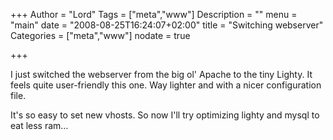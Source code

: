 +++
Author = "Lord"
Tags = ["meta","www"]
Description = ""
menu = "main"
date = "2008-08-25T16:24:07+02:00"
title = "Switching webserver"
Categories = ["meta","www"]
nodate = true

+++

I just switched the webserver from the big ol' Apache to the tiny Lighty. It feels quite user-friendly this one. Way lighter and with a nicer configuration file.

It's so easy to set new vhosts. So now I'll try optimizing lighty and mysql to eat less ram…
